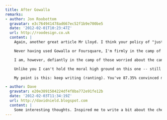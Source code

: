 ```yaml
---
title: After Gowalla
remarks:
- author: Jon Roobottom
  gravatar: e3c764941478ad667ec52f1b9e700be5
  date: '2012-02-01T10:23:47Z'
  url: http://roodesign.co.uk
  content: |
    Again, another great article Mr Lloyd. I think your policy of "just post it" is really working out for you.

    Never having used Gowalla or Foursquare, I'm firmly in the camp of those who don't get why anyone would bother -- but, as their success shows -- people obviously do.

    I am, however, defiantly in the camp of those worried about the cancer-like growth of Facebook and it's underhand methods of buying up everyone in sight and their use of tracking cookies on every site they can get their grubby little hands on.

    Unlike you I can't hold the moral high ground on this one -- still being a Facebook user myself. One day, I hope to cut out that particular nasty little habit. But that doesn't mean I don't support your ideals.

    My point is this: keep writing (ranting). You've 87.35% convinced me that I should delete my facebook account.

- author: Dave
  gravatar: e20e3891584224df4f8ba772e91fe12b
  date: '2012-02-03T11:34:19Z'
  url: http://davidnield.blogspot.com
  content: |
    Some interesting thoughts. Inspired me to write a bit about the check-in: <http://davidnield.blogspot.com/2012/02/check-ins-whats-point.html>.
---
```

